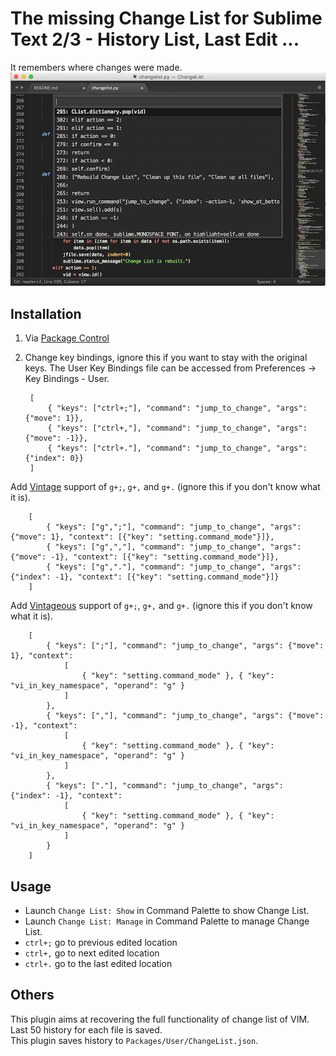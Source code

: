 The missing Change List for Sublime Text 2/3 - History List, Last Edit ...
====================
It remembers where changes were made.
<img src="https://github.com/randy3k/ChangeList/raw/master/changelist.png">

Installation
------------
1. Via [Package Control](http://wbond.net/sublime_packages/package_control)

2. Change key bindings, ignore this if you want to stay with the original keys. The User Key Bindings file can be accessed from Preferences -> Key Bindings - User.

        [
            { "keys": ["ctrl+;"], "command": "jump_to_change", "args": {"move": 1}},
            { "keys": ["ctrl+,"], "command": "jump_to_change", "args": {"move": -1}},
            { "keys": ["ctrl+."], "command": "jump_to_change", "args": {"index": 0}}
        ]
Add [Vintage](https://github.com/sublimehq/Vintage) support of `g+;`, `g+,` and `g+.` (ignore this if you don't know what it is).

        [
            { "keys": ["g",";"], "command": "jump_to_change", "args": {"move": 1}, "context": [{"key": "setting.command_mode"}]},
            { "keys": ["g",","], "command": "jump_to_change", "args": {"move": -1}, "context": [{"key": "setting.command_mode"}]},
            { "keys": ["g","."], "command": "jump_to_change", "args": {"index": -1}, "context": [{"key": "setting.command_mode"}]}
        ]
Add [Vintageous](https://github.com/guillermooo/Vintageous?source=c) support of `g+;`, `g+,` and `g+.` (ignore this if you don't know what it is).

        [
            { "keys": [";"], "command": "jump_to_change", "args": {"move": 1}, "context":
                [
                    { "key": "setting.command_mode" }, { "key": "vi_in_key_namespace", "operand": "g" }
                ]
            },
            { "keys": [","], "command": "jump_to_change", "args": {"move": -1}, "context":
                [
                    { "key": "setting.command_mode" }, { "key": "vi_in_key_namespace", "operand": "g" }
                ]
            },
            { "keys": ["."], "command": "jump_to_change", "args": {"index": -1}, "context":
                [
                    { "key": "setting.command_mode" }, { "key": "vi_in_key_namespace", "operand": "g" }
                ]
            }
        ]


Usage
------------

* Launch ``Change List: Show`` in Command Palette to show Change List.
* Launch ``Change List: Manage`` in Command Palette to manage Change List.
* ``ctrl+;``  go to previous edited location
* ``ctrl+,``  go to next edited location
* ``ctrl+.``  go to the last edited location

Others
-----------
This plugin aims at recovering the full functionality of change list of VIM.<BR>
Last 50 history for each file is saved.<BR>
This plugin saves history to ``Packages/User/ChangeList.json``.<BR>

